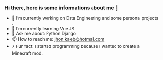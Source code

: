### Hi there, here is some informations about me 👋

- 🔭 I’m currently working on Data Engineering and some personal projects .
- 🌱 I’m currently learning Vue.JS
- 💬 Ask me about: Python Django
- 📫 How to reach me: jhon.kaleb@hotmail.com
- ⚡ Fun fact: I started programming because I wanted to create a Minecraft mod.
